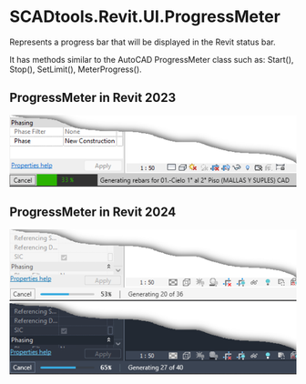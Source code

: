 # SCADtools.Revit.UI.ProgressMeter
Represents a progress bar that will be displayed in the Revit status bar.

It has methods similar to the AutoCAD ProgressMeter class such as: Start(), Stop(), SetLimit(), MeterProgress().

## ProgressMeter in Revit 2023
![ProgressMeter](./rvt2023/ProgressMeter.png)

## ProgressMeter in Revit 2024
![ProgressMeter](./rvt2024/ProgressMeter_Light.png)
![ProgressMeter](./rvt2024/ProgressMeter_Dark.png)
